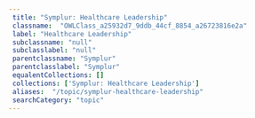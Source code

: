```yaml
--- 
 title: "Symplur: Healthcare Leadership" 
 classname:  "OWLClass_a25932d7_9ddb_44cf_8854_a26723816e2a" 
 label: "Healthcare Leadership" 
 subclassname: "null" 
 subclasslabel: "null" 
 parentclassname: "Symplur" 
 parentclasslabel: "Symplur" 
 equalentCollections: [] 
 collections: ['Symplur: Healthcare Leadership']
 aliases:  "/topic/symplur-healthcare-leadership"  
 searchCategory: "topic" 
---
```

